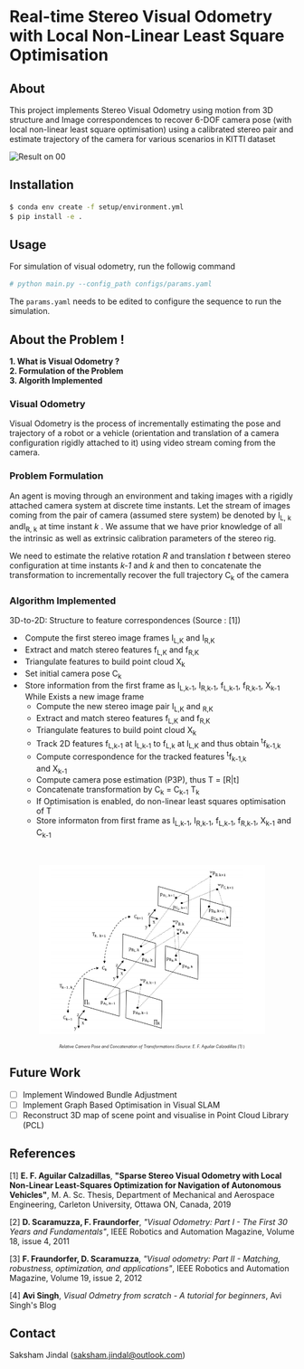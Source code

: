 # **Real-time Stereo Visual Odometry with Local Non-Linear Least Square Optimisation**

## **About**

This project implements Stereo Visual Odometry using motion from 3D structure and Image correspondences to recover 6-DOF camera pose (with local non-linear least square optimisation) using a calibrated stereo pair and estimate trajectory of the camera for various scenarios in KITTI dataset

![Result on 00](assets/KITTI_VO_00.gif)

## **Installation**

```bash
$ conda env create -f setup/environment.yml
$ pip install -e .
```

## **Usage**

For simulation of visual odometry, run the followig command

```bash
# python main.py --config_path configs/params.yaml
```

The `params.yaml` needs to be edited to configure the sequence to run the simulation.

## **About the Problem !**

**1. What is Visual Odometry ?** <br>
**2. Formulation of the Problem**  <br>
**3. Algorith Implemented** <br>

### **Visual Odometry**

Visual Odometry is the process of incrementally estimating the pose and trajectory of a robot or a vehicle (orientation and translation of a camera configuration rigidly attached to it) using video stream coming from the camera.

### **Problem Formulation**

An agent is moving through an environment and taking
images with a rigidly attached camera system at discrete
time instants. Let the stream of images coming from the pair of camera
(assumed stere system) be denoted by I<sub>L, k</sub> andI<sub>R, k</sub> at time instant *k* . We assume that we have prior knowledge of all the intrinsic as well as extrinsic calibration parameters of the stereo rig. 

We need to estimate the relative rotation *R* and translation *t* between stereo configuration at time instants *k-1* and *k* and then to concatenate the transformation to incrementally recover the full trajectory C<sub>k</sub> of the camera

### **Algorithm Implemented**
3D-to-2D: Structure to feature correspondences (Source : [1]) <br>
- &nbsp;Compute the first stereo image frames I<sub>L,K</sub> and I<sub>R,K</sub> <br>
- &nbsp;Extract and match stereo features f<sub>L,K</sub> and f<sub>R,K</sub> <br>
- &nbsp;Triangulate features to build point cloud X<sub>k</sub> <br>
- &nbsp;Set initial camera pose C<sub>k</sub> <br>
- &nbsp;Store information from the first frame as I<sub>L,k-1</sub>, I<sub>R,k-1</sub>, f<sub>L,k-1</sub>, f<sub>R,k-1</sub>, X<sub>k-1</sub> <br>
&nbsp;While Exists a new image frame <br>
    - Compute the new stereo image pair I<sub>L,K</sub> and <sub>R,K</sub> <br>
    - Extract and match stereo features f<sub>L,K</sub> and f<sub>R,K</sub> <br>
    - Triangulate features to build point cloud X<sub>k</sub> <br>
    - Track 2D features f<sub>L,k-1</sub> at I<sub>L,k-1</sub> to f<sub>L,k</sub> at I<sub>L,K</sub> and thus obtain <sup>t</sup>f<sub>k-1,k</sub> <br>
    - Compute correspondence for the tracked features <sup>t</sup>f<sub>k-1,k</sub> <br> and X<sub>k-1</sub> <br>
    - Compute camera pose estimation (P3P), thus T = [R|t]
    - Concatenate transformation by C<sub>k</sub> = C<sub>k-1</sub> T<sub>k</sub>
    - If Optimisation is enabled, do non-linear least squares optimisation of T 
    - Store informaton from first frame as I<sub>L,k-1</sub>, I<sub>R,k-1</sub>, f<sub>L,k-1</sub>, f<sub>R,k-1</sub>, X<sub>k-1</sub> and C<sub>k-1</sub> <br>
<br>
<p align="center"> 
<img src="assets/SVO_Diagram.png" width="400" height="300" />  <br>
<p align="center" style="font-size:50%;"> <em> Relative Camera Pose and Concatenation of Transformations (Source: E. F. Aguilar Calzadillas [1] </em>) </p>
</p>

## Future Work
- [ ] Implement Windowed Bundle Adjustment
- [ ] Implement Graph Based Optimisation in Visual SLAM
- [ ] Reconstruct 3D map of scene point and visualise in Point Cloud Library (PCL)

## **References**

[1]  ****E. F. Aguilar Calzadillas****, **"Sparse Stereo Visual Odometry with Local Non-Linear Least-Squares Optimization for Navigation of Autonomous Vehicles"**,  M. A. Sc. Thesis, Department of Mechanical and Aerospace Engineering, Carleton University, Ottawa ON, Canada, 2019
<br />

[2]  **D. Scaramuzza, F. Fraundorfer**, *"Visual Odometry: Part I - The First 30 Years and Fundamentals"*,  IEEE Robotics and Automation Magazine, Volume 18, issue 4, 2011
<br />

[3]  **F. Fraundorfer, D. Scaramuzza**, *"Visual odometry: Part II - Matching, robustness, optimization, and applications"*, IEEE Robotics and Automation Magazine, Volume 19, issue 2, 2012

[4] **Avi Singh**, *Visual Odmetry from scratch - A tutorial for beginners*, Avi Singh's Blog

## Contact
Saksham Jindal (saksham.jindal@outlook.com)